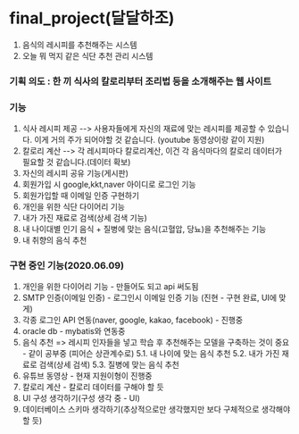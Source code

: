 # final_project(달달하조)
1. 음식의 레시피를 추천해주는 시스템 
2. 오늘 뭐 먹지 같은 식단 추천 관리 시스템

### 기획 의도 : 한 끼 식사의 칼로리부터 조리법 등을 소개해주는 웹 사이트

### 기능 
1. 식사 레시피 제공 --> 사용자들에게 자신의 재료에 맞는 레시피를 제공할 수 있습니다. 이게 거의 주가 되어야할 것 같습니다. (youtube 동영상이랑 같이 지원) 
2. 칼로리 계산 --> 각 레시피마다 칼로리계산, 이건 각 음식마다의 칼로리 데이터가 필요할 것 같습니다.(데이터 확보)
3. 자신의 레시피 공유 기능(게시판) 
4. 회원가입 시 google,kkt,naver 아이디로 로그인 기능
5. 회원가입할 때 이메일 인증 구현하기 
6. 개인을 위한 식단 다이어리 기능
7. 내가 가진 재료로 검색(상세 검색 기능)
8. 내 나이대별 인기 음식 + 질병에 맞는 음식(고혈압, 당뇨)을 추천해주는 기능
9. 내 취향의 음식 추천

### 구현 중인 기능(2020.06.09)
1. 개인을 위한 다이어리 기능 - 만들어도 되고 api 써도됨
2. SMTP 인증(이메일 인증) -  로그인시 이메일 인증 기능 (진현 - 구현 완료, UI에 맞게)
3. 각종 로그인 API 연동(naver, google, kakao, facebook) - 진행중
4. oracle db - mybatis와 연동중
5. 음식 추천 => 레시피 인자들을 넣고 학습 후 추천해주는 모델을 구축하는 것이 중요 - 같이 공부중 (피어슨 상관계수로) 
    5.1. 내 나이에 맞는 음식 추천
          5.2. 내가 가진 재료로 검색(상세 검색)
                5.3. 질병에 맞는 음식 추천
6. 유튜브 동영상 - 현재 지원이형이 진행중
7. 칼로리 계산 - 칼로리 데이터를 구해야 할 듯 
8. UI 구성 생각하기(구성 생각 중 - UI)
9. 데이터베이스 스키마 생각하기(추상적으로만 생각했지만 보다 구체적으로 생각해야할 듯)
